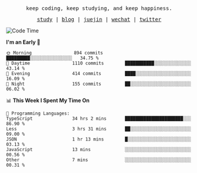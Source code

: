 <p align="center">
  <samp>
    <span>keep coding, keep studying, and keep happiness.</span>
  </samp>
</p>

<p align="center">
  <samp>
    <a href="https://github.com/ouduidui/fe-study">study</a> |
    <a href="https://deweyou.me">blog</a>  |
    <a href="https://juejin.cn/user/4309700183594366">juejin</a> |
    <a href="https://user-images.githubusercontent.com/54696834/165071004-6509e3f2-90c3-448c-9d92-3da42b0c2021.jpeg">wechat</a> |
    <a href="https://twitter.com/ouduidui">twitter</a>
  </samp>
</p>

<!--START_SECTION:waka-->
![Code Time](http://img.shields.io/badge/Code%20Time-2%2C988%20hrs%2013%20mins-blue)

**I'm an Early 🐤** 

```text
🌞 Morning                894 commits         █████████░░░░░░░░░░░░░░░░   34.75 % 
🌆 Daytime                1110 commits        ███████████░░░░░░░░░░░░░░   43.14 % 
🌃 Evening                414 commits         ████░░░░░░░░░░░░░░░░░░░░░   16.09 % 
🌙 Night                  155 commits         ██░░░░░░░░░░░░░░░░░░░░░░░   06.02 % 
```


📊 **This Week I Spent My Time On** 

```text
💬 Programming Languages: 
TypeScript               34 hrs 2 mins       ██████████████████████░░░   86.90 % 
Less                     3 hrs 31 mins       ██░░░░░░░░░░░░░░░░░░░░░░░   09.00 % 
JSON                     1 hr 13 mins        █░░░░░░░░░░░░░░░░░░░░░░░░   03.13 % 
JavaScript               13 mins             ░░░░░░░░░░░░░░░░░░░░░░░░░   00.56 % 
Other                    7 mins              ░░░░░░░░░░░░░░░░░░░░░░░░░   00.31 % 
```


<!--END_SECTION:waka-->
